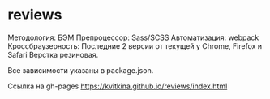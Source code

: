 # reviews

Методология: БЭМ
Препроцессор: Sass/SCSS
Автоматизация: webpack
Кроссбраузерность: Последние 2 версии от текущей у Chrome, Firefox и Safari
Верстка резиновая.

Все зависимости указаны в package.json.

Ссылка на gh-pages https://kvitkina.github.io/reviews/index.html